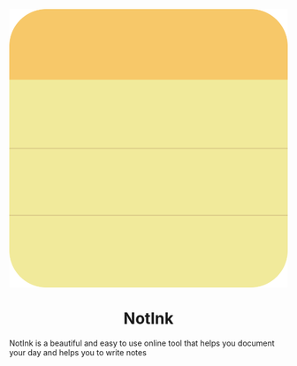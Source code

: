 <div align="center">
<img src="static/images/NotInkLogo.png" alt="NotInk Logo" style="display: block; margin: 0 auto"/>
<h1>NotInk</h1>
</div>

NotInk is a beautiful and easy to use online tool that helps you document your day and helps you to write notes
